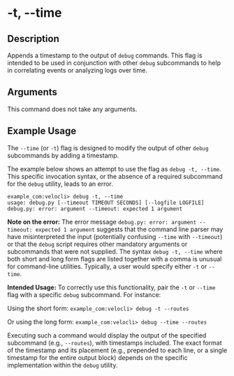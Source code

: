 # -t, --time

## Description
Appends a timestamp to the output of `debug` commands. This flag is intended to be used in conjunction with other `debug` subcommands to help in correlating events or analyzing logs over time.

## Arguments
This command does not take any arguments.

## Example Usage
The `--time` (or `-t`) flag is designed to modify the output of other `debug` subcommands by adding a timestamp.

The example below shows an attempt to use the flag as `debug -t, --time`. This specific invocation syntax, or the absence of a required subcommand for the `debug` utility, leads to an error.
```
example_com:velocli> debug -t, --time
usage: debug.py [--timeout TIMEOUT SECONDS] [--logfile LOGFILE]
debug.py: error: argument --timeout: expected 1 argument
```
**Note on the error:** The error message `debug.py: error: argument --timeout: expected 1 argument` suggests that the command line parser may have misinterpreted the input (potentially confusing `--time` with `--timeout`) or that the `debug` script requires other mandatory arguments or subcommands that were not supplied. The syntax `debug -t, --time` where both short and long form flags are listed together with a comma is unusual for command-line utilities. Typically, a user would specify either `-t` or `--time`.

**Intended Usage:**
To correctly use this functionality, pair the `-t` or `--time` flag with a specific `debug` subcommand. For instance:

Using the short form:
`example_com:velocli> debug -t --routes`

Or using the long form:
`example_com:velocli> debug --time --routes`

Executing such a command would display the output of the specified subcommand (e.g., `--routes`), with timestamps included. The exact format of the timestamp and its placement (e.g., prepended to each line, or a single timestamp for the entire output block) depends on the specific implementation within the `debug` utility.
